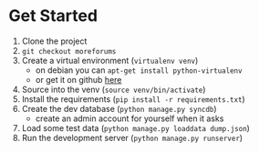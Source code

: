 Get Started
===========
1. Clone the project
2. `git checkout moreforums`
3. Create a virtual environment (`virtualenv venv`)
   * on debian you can `apt-get install python-virtualenv`
   * or get it on github [here](http://github.com/pypa/virtualenv)
4. Source into the venv (`source venv/bin/activate`)
5. Install the requirements (`pip install -r requirements.txt`)
6. Create the dev database (`python manage.py syncdb`)
   * create an admin account for yourself when it asks
7. Load some test data (`python manage.py loaddata dump.json`)
8. Run the development server (`python manage.py runserver`)
